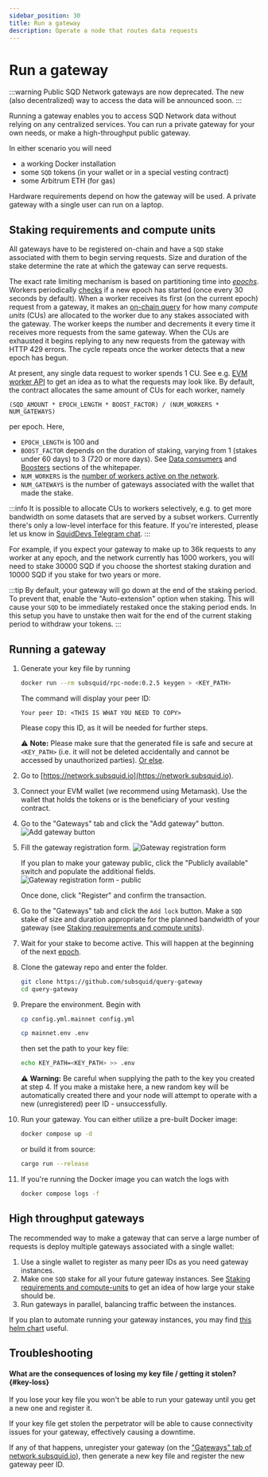 ```yaml
---
sidebar_position: 30
title: Run a gateway
description: Operate a node that routes data requests
---
```


# Run a gateway

:::warning
Public SQD Network gateways are now deprecated. The new (also decentralized) way to access the data will be announced soon.
:::

Running a gateway enables you to access SQD Network data without relying on any centralized services. You can run a private gateway for your own needs, or make a high-throughput public gateway.

In either scenario you will need

* a working Docker installation
* some `SQD` tokens (in your wallet or in a special vesting contract)
* some Arbitrum ETH (for gas)

Hardware requirements depend on how the gateway will be used. A private gateway with a single user can run on a laptop.

## Staking requirements and compute units

All gateways have to be registered on-chain and have a `SQD` stake associated with them to begin serving requests. Size and duration of the stake determine the rate at which the gateway can serve requests.

The exact rate limiting mechanism is based on partitioning time into [_epochs_](/subsquid-network/faq/#epoch). Workers periodically [checks](https://arbiscan.io/address/0x4cf58097d790b193d22ed633bf8b15c9bc4f0da7#readContract#F4) if a new epoch has started (once every 30 seconds by default). When a worker receives its first (on the current epoch) request from a gateway, it makes an [on-chain query](https://arbiscan.io/address/0x8a90a1ce5fa8cf71de9e6f76b7d3c0b72feb8c4b#readProxyContract#F6) for how many _compute units_ (CUs) are allocated to the worker due to any stakes associated with the gateway. The worker keeps the number and decrements it every time it receives more requests from the same gateway. When the CUs are exhausted it begins replying to any new requests from the gateway with HTTP 429 errors. The cycle repeats once the worker detects that a new epoch has begun.

At present, any single data request to worker spends 1 CU. See e.g. [EVM worker API](/subsquid-network/reference/evm-api/#worker-api) to get an idea as to what the requests may look like. By default, the contract allocates the same amount of CUs for each worker, namely
```
(SQD_AMOUNT * EPOCH_LENGTH * BOOST_FACTOR) / (NUM_WORKERS * NUM_GATEWAYS)
```
per epoch. Here,
 * `EPOCH_LENGTH` is 100 and
 * `BOOST_FACTOR` depends on the duration of staking, varying from 1 (stakes under 60 days) to 3 (720 or more days). See [Data consumers](/subsquid-network/whitepaper/#data-consumers) and [Boosters](/subsquid-network/whitepaper/#boosters) sections of the whitepaper.
 * `NUM_WORKERS` is the [number of workers active on the network](https://arbiscan.io/address/0x36e2b147db67e76ab67a4d07c293670ebefcae4e#readContract#F6).
 * `NUM_GATEWAYS` is the number of gateways associated with the wallet that made the stake.

:::info
It is possible to allocate CUs to workers selectively, e.g. to get more bandwidth on some datasets that are served by a subset workers. Currently there's only a low-level interface for this feature. If you're interested, please let us know in [SquidDevs Telegram chat](https://t.me/HydraDevs).
:::

For example, if you expect your gateway to make up to 36k requests to any worker at any epoch, and the network currently has 1000 workers, you will need to stake 30000 SQD if you choose the shortest staking duration and 10000 SQD if you stake for two years or more.

:::tip
By default, your gateway will go down at the end of the staking period. To prevent that, enable the "Auto-extension" option when staking. This will cause your `SQD` to be immediately restaked once the staking period ends. In this setup you have to unstake then wait for the end of the current staking period to withdraw your tokens.
:::

## Running a gateway

1. Generate your key file by running
   ```bash
   docker run --rm subsquid/rpc-node:0.2.5 keygen > <KEY_PATH>
   ```
   The command will display your peer ID:
   ```
   Your peer ID: <THIS IS WHAT YOU NEED TO COPY>
   ```
   Please copy this ID, as it will be needed for further steps.

   ⚠️ **Note:** Please make sure that the generated file is safe and secure at `<KEY_PATH>` (i.e. it will not be deleted accidentally and cannot be accessed by unauthorized parties). [Or else](#key-loss).
2. Go to [https://network.subsquid.io](https://network.subsquid.io).

3. Connect your EVM wallet (we recommend using Metamask). Use the wallet that holds the tokens or is the beneficiary of your vesting contract.

4. Go to the "Gateways" tab and click the "Add gateway" button.
   ![Add gateway button](./gateway_registration_button.png)

5. Fill the gateway registration form.
   ![Gateway registration form](./gateway_registration_form.png)

   If you plan to make your gateway public, click the "Publicly available" switch and populate the additional fields.
   ![Gateway registration form - public](./gateway_registration_form_public.png)

   Once done, click "Register" and confirm the transaction.

6. Go to the "Gateways" tab and click the `Add lock` button. Make a `SQD` stake of size and duration appropriate for the planned bandwidth of your gateway (see [Staking requirements and compute units](#staking-requirements-and-compute-units)).

7. Wait for your stake to become active. This will happen at the beginning of the next [epoch](/subsquid-network/faq/#epoch).

8. Clone the gateway repo and enter the folder.
   ```bash
   git clone https://github.com/subsquid/query-gateway
   cd query-gateway
   ```

9. Prepare the environment. Begin with
   ```bash
   cp config.yml.mainnet config.yml
   ```
   ```bash
   cp mainnet.env .env
   ```
   then set the path to your key file:
   ```bash
   echo KEY_PATH=<KEY_PATH> >> .env
   ```

   ⚠️ **Warning:** Be careful when supplying the path to the key you created at step 4. If you make a mistake here, a new random key will be automatically created there and your node will attempt to operate with a new (unregistered) peer ID - unsuccessfully.

10. Run your gateway. You can either utilize a pre-built Docker image:
    ```bash
    docker compose up -d
    ```
    or build it from source:
    ```bash
    cargo run --release
    ```

11. If you're running the Docker image you can watch the logs with
    ```bash
    docker compose logs -f
    ```

## High throughput gateways

The recommended way to make a gateway that can serve a large number of requests is deploy multiple gateways associated with a single wallet:

1. Use a single wallet to register as many peer IDs as you need gateway instances.
2. Make one `SQD` stake for all your future gateway instances. See [Staking requirements and compute-units](#staking-requirements-and-compute-units) to get an idea of how large your stake should be.
3. Run gateways in parallel, balancing traffic between the instances.

If you plan to automate running your gateway instances, you may find [this helm chart](https://github.com/subsquid/query-gateway/tree/master/chart) useful.

## Troubleshooting

#### What are the consequences of losing my key file / getting it stolen? {#key-loss}

If you lose your key file you won't be able to run your gateway until you get a new one and register it.

If your key file get stolen the perpetrator will be able to cause connectivity issues for your gateway, effectively causing a downtime.

If any of that happens, unregister your gateway (on the ["Gateways" tab of network.subsquid.io](https://network.subsquid.io/gateways)), then generate a new key file and register the new gateway peer ID.
